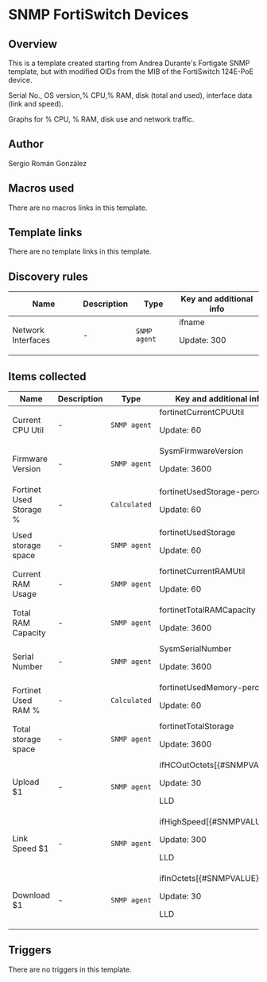 # SNMP FortiSwitch Devices

## Overview

This is a template created starting from Andrea Durante's Fortigate SNMP template, but with modified OIDs from the MIB of the FortiSwitch 124E-PoE device.


Serial No., OS version,% CPU,% RAM, disk (total and used), interface data (link and speed).


Graphs for % CPU, % RAM, disk use and network traffic.



## Author

Sergio Román González

## Macros used

There are no macros links in this template.

## Template links

There are no template links in this template.

## Discovery rules

|Name|Description|Type|Key and additional info|
|----|-----------|----|----|
|Network Interfaces|<p>-</p>|`SNMP agent`|ifname<p>Update: 300</p>|
## Items collected

|Name|Description|Type|Key and additional info|
|----|-----------|----|----|
|Current CPU Util|<p>-</p>|`SNMP agent`|fortinetCurrentCPUUtil<p>Update: 60</p>|
|Firmware Version|<p>-</p>|`SNMP agent`|SysmFirmwareVersion<p>Update: 3600</p>|
|Fortinet Used Storage %|<p>-</p>|`Calculated`|fortinetUsedStorage-percent<p>Update: 60</p>|
|Used storage space|<p>-</p>|`SNMP agent`|fortinetUsedStorage<p>Update: 60</p>|
|Current RAM Usage|<p>-</p>|`SNMP agent`|fortinetCurrentRAMUtil<p>Update: 60</p>|
|Total RAM Capacity|<p>-</p>|`SNMP agent`|fortinetTotalRAMCapacity<p>Update: 3600</p>|
|Serial Number|<p>-</p>|`SNMP agent`|SysmSerialNumber<p>Update: 3600</p>|
|Fortinet Used RAM %|<p>-</p>|`Calculated`|fortinetUsedMemory-percent<p>Update: 60</p>|
|Total storage space|<p>-</p>|`SNMP agent`|fortinetTotalStorage<p>Update: 3600</p>|
|Upload $1|<p>-</p>|`SNMP agent`|ifHCOutOctets[{#SNMPVALUE}]<p>Update: 30</p><p>LLD</p>|
|Link Speed $1|<p>-</p>|`SNMP agent`|ifHighSpeed[{#SNMPVALUE}]<p>Update: 300</p><p>LLD</p>|
|Download $1|<p>-</p>|`SNMP agent`|ifInOctets[{#SNMPVALUE}]<p>Update: 30</p><p>LLD</p>|
## Triggers

There are no triggers in this template.

